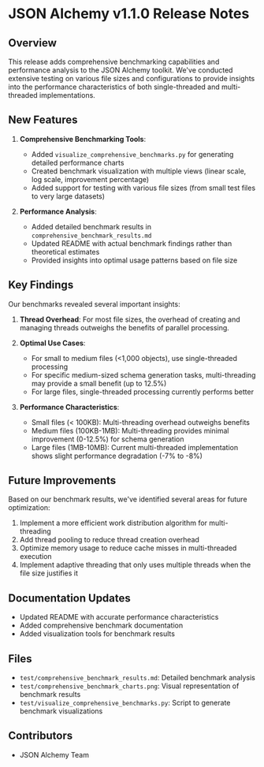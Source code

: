 # JSON Alchemy v1.1.0 Release Notes

## Overview

This release adds comprehensive benchmarking capabilities and performance analysis to the JSON Alchemy toolkit. We've conducted extensive testing on various file sizes and configurations to provide insights into the performance characteristics of both single-threaded and multi-threaded implementations.

## New Features

1. **Comprehensive Benchmarking Tools**:
   - Added `visualize_comprehensive_benchmarks.py` for generating detailed performance charts
   - Created benchmark visualization with multiple views (linear scale, log scale, improvement percentage)
   - Added support for testing with various file sizes (from small test files to very large datasets)

2. **Performance Analysis**:
   - Added detailed benchmark results in `comprehensive_benchmark_results.md`
   - Updated README with actual benchmark findings rather than theoretical estimates
   - Provided insights into optimal usage patterns based on file size

## Key Findings

Our benchmarks revealed several important insights:

1. **Thread Overhead**: For most file sizes, the overhead of creating and managing threads outweighs the benefits of parallel processing.

2. **Optimal Use Cases**: 
   - For small to medium files (<1,000 objects), use single-threaded processing
   - For specific medium-sized schema generation tasks, multi-threading may provide a small benefit (up to 12.5%)
   - For large files, single-threaded processing currently performs better

3. **Performance Characteristics**:
   - Small files (< 100KB): Multi-threading overhead outweighs benefits
   - Medium files (100KB-1MB): Multi-threading provides minimal improvement (0-12.5%) for schema generation
   - Large files (1MB-10MB): Current multi-threaded implementation shows slight performance degradation (-7% to -8%)

## Future Improvements

Based on our benchmark results, we've identified several areas for future optimization:

1. Implement a more efficient work distribution algorithm for multi-threading
2. Add thread pooling to reduce thread creation overhead
3. Optimize memory usage to reduce cache misses in multi-threaded execution
4. Implement adaptive threading that only uses multiple threads when the file size justifies it

## Documentation Updates

- Updated README with accurate performance characteristics
- Added comprehensive benchmark documentation
- Added visualization tools for benchmark results

## Files

- `test/comprehensive_benchmark_results.md`: Detailed benchmark analysis
- `test/comprehensive_benchmark_charts.png`: Visual representation of benchmark results
- `test/visualize_comprehensive_benchmarks.py`: Script to generate benchmark visualizations

## Contributors

- JSON Alchemy Team